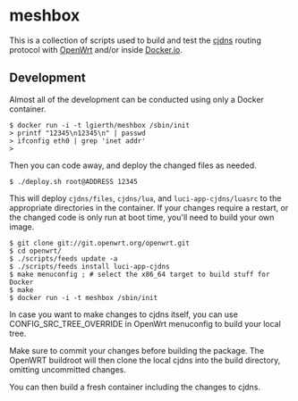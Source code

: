 meshbox
=======

This is a collection of scripts used to build and test the [cjdns][cjdns] routing protocol with [OpenWrt][OpenWrt] and/or inside [Docker.io][Docker.io].

[cjdns]: https://github.com/hyperboria/cjdns
[OpenWrt]: https://www.openwrt.org/
[Docker.io]: https://www.docker.io/

Development
-----------

Almost all of the development can be conducted using only a Docker container.

```
$ docker run -i -t lgierth/meshbox /sbin/init
> printf "12345\n12345\n" | passwd
> ifconfig eth0 | grep 'inet addr'
>
```

Then you can code away, and deploy the changed files as needed.

```
$ ./deploy.sh root@ADDRESS 12345
```

This will deploy `cjdns/files`, `cjdns/lua`, and `luci-app-cjdns/luasrc` to the appropriate directories in the container. If your changes require a restart, or the changed code is only run at boot time, you'll need to build your own image.

```
$ git clone git://git.openwrt.org/openwrt.git
$ cd openwrt/
$ ./scripts/feeds update -a
$ ./scripts/feeds install luci-app-cjdns
$ make menuconfig ; # select the x86_64 target to build stuff for Docker
$ make
$ docker run -i -t meshbox /sbin/init
```

In case you want to make changes to cjdns itself, you can use CONFIG_SRC_TREE_OVERRIDE in OpenWrt menuconfig to build your local tree.

Make sure to commit your changes before building the package. The OpenWRT buildroot will then clone the local cjdns into the build directory, omitting uncommitted changes.

You can then build a fresh container including the changes to cjdns.
